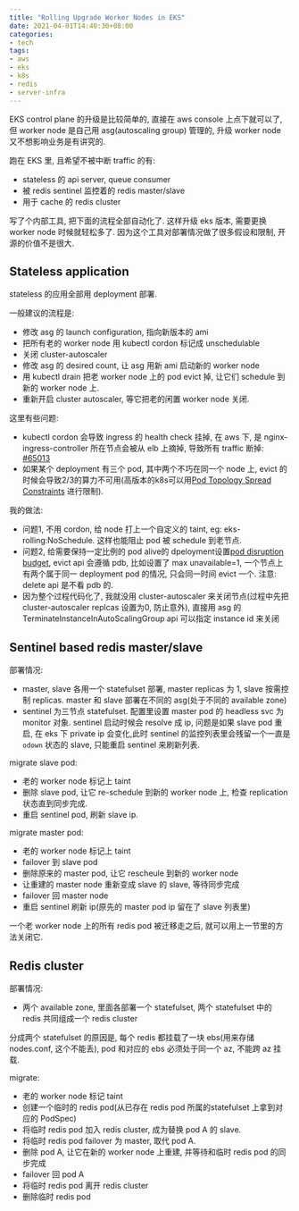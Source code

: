 ```yaml
---
title: "Rolling Upgrade Worker Nodes in EKS"
date: 2021-04-01T14:40:30+08:00
categories:
- tech
tags:
- aws
- eks
- k8s
- redis
- server-infra
---
```


EKS control plane 的升级是比较简单的, 直接在 aws console 上点下就可以了, 但 worker node 是自己用 asg(autoscaling group) 管理的, 升级 worker node 又不想影响业务是有讲究的.

跑在 EKS 里, 且希望不被中断 traffic 的有:

- stateless 的 api server, queue consumer
- 被 redis sentinel 监控着的 redis master/slave
- 用于 cache 的 redis cluster

写了个内部工具, 把下面的流程全部自动化了. 这样升级 eks 版本, 需要更换 worker node 时候就轻松多了. 因为这个工具对部署情况做了很多假设和限制, 开源的价值不是很大.

## Stateless application

stateless 的应用全部用 deployment 部署.

一般建议的流程是:

- 修改 asg 的 launch configuration, 指向新版本的 ami
- 把所有老的 worker node 用 kubectl cordon 标记成 unschedulable
- 关闭 cluster-autoscaler
- 修改 asg 的 desired count, 让 asg 用新 ami 启动新的 worker node
- 用 kubectl drain 把老 worker node 上的 pod evict 掉, 让它们 schedule 到新的 worker node 上. 
- 重新开启 cluster autoscaler, 等它把老的闲置 worker node 关闭.

这里有些问题:

- kubectl cordon 会导致 ingress 的 health check 挂掉, 在 aws 下, 是 nginx-ingress-controller 所在节点会被从 elb 上摘掉, 导致所有 traffic 断掉: [#65013](https://github.com/kubernetes/kubernetes/issues/65013)
- 如果某个 deployment 有三个 pod, 其中两个不巧在同一个 node 上, evict 的时候会导致2/3的算力不可用(高版本的k8s可以用[Pod Topology Spread Constraints](https://kubernetes.io/docs/concepts/workloads/pods/pod-topology-spread-constraints/) 进行限制).

我的做法:

- 问题1, 不用 cordon, 给 node 打上一个自定义的 taint, eg: eks-rolling:NoSchedule. 这样也能阻止 pod 被 schedule 到老节点.
- 问题2, 给需要保持一定比例的 pod alive的 dpeloyment设置[pod disruption budget](https://kubernetes.io/docs/concepts/workloads/pods/disruptions/#pod-disruption-budgets), evict api 会遵循 pdb, 比如设置了 max unavailable=1, 一个节点上有两个属于同一 deployment pod 的情况, 只会同一时间 evict 一个. 注意: delete api 是不看 pdb 的.
- 因为整个过程代码化了, 我就没用 cluster-autoscaler 来关闭节点(过程中先把 cluster-autoscaler replcas 设置为0, 防止意外), 直接用 asg 的 TerminateInstanceInAutoScalingGroup api 可以指定 instance id 来关闭

## Sentinel based redis master/slave

部署情况:

- master, slave 各用一个 statefulset 部署, master replicas 为 1, slave 按需控制 replicas. master 和 slave 部署在不同的 asg(处于不同的 available zone)
- sentinel 为三节点 statefulset. 配置里设置 master pod 的 headless svc 为 monitor 对象. sentinel 启动时候会 resolve 成 ip, 问题是如果 slave pod 重启, 在 eks 下 private ip 会变化,此时 sentinel 的监控列表里会残留一个一直是 `odown` 状态的 slave, 只能重启 sentinel 来刷新列表.

migrate slave pod:

- 老的 worker node 标记上 taint
- 删除 slave pod, 让它 re-schedule 到新的 worker node 上, 检查 replication 状态直到同步完成.
- 重启 sentinel pod, 刷新 slave ip.

migrate master pod:

- 老的 worker node 标记上 taint 
- failover 到 slave pod
- 删除原来的 master pod, 让它 rescheule 到新的 worker node
- 让重建的 master node 重新变成 slave 的 slave, 等待同步完成
- failover 回 master node
- 重启 sentinel 刷新 ip(原先的 master pod ip 留在了 slave 列表里)

一个老 worker node 上的所有 redis pod 被迁移走之后, 就可以用上一节里的方法关闭它.

## Redis cluster

部署情况:

- 两个 available zone, 里面各部署一个 statefulset, 两个 statefulset 中的 redis 共同组成一个 redis cluster

分成两个 statefulset 的原因是, 每个 redis 都挂载了一块 ebs(用来存储 nodes.conf, 这个不能丢), pod 和对应的 ebs 必须处于同一个 az, 不能跨 az 挂载.

migrate:

- 老的 worker node 标记 taint
- 创建一个临时的 redis pod(从已存在 redis pod 所属的statefulset 上拿到对应的 PodSpec)
- 将临时 redis pod 加入 redis cluster, 成为替换 pod A 的 slave.
- 将临时 redis pod failover 为 master, 取代 pod A.
- 删除 pod A, 让它在新的 worker node 上重建, 并等待和临时 redis pod 的同步完成
- failover 回 pod A
- 将临时 redis pod 离开 redis cluster
- 删除临时 redis pod

